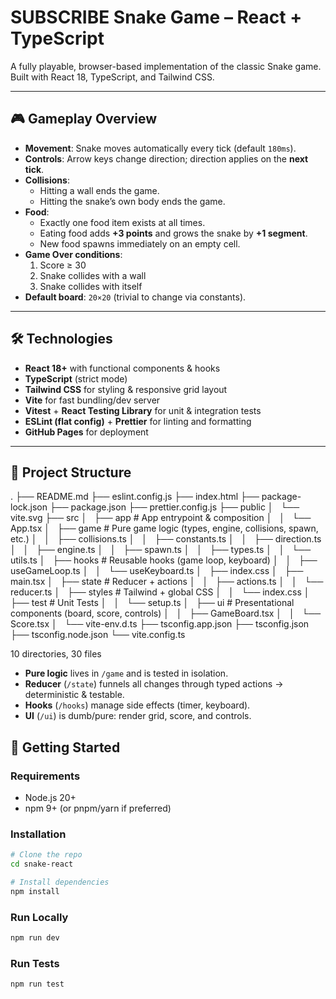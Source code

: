 # SUBSCRIBE Snake Game – React + TypeScript

A fully playable, browser-based implementation of the classic Snake game.  
Built with React 18, TypeScript, and Tailwind CSS.

---

## 🎮 Gameplay Overview

- **Movement**: Snake moves automatically every tick (default `180ms`).
- **Controls**: Arrow keys change direction; direction applies on the **next tick**.
- **Collisions**:
  - Hitting a wall ends the game.
  - Hitting the snake’s own body ends the game.
- **Food**:
  - Exactly one food item exists at all times.
  - Eating food adds **+3 points** and grows the snake by **+1 segment**.
  - New food spawns immediately on an empty cell.
- **Game Over conditions**:
  1. Score ≥ 30
  2. Snake collides with a wall
  3. Snake collides with itself
- **Default board**: `20×20` (trivial to change via constants).

---

## 🛠️ Technologies

- **React 18+** with functional components & hooks
- **TypeScript** (strict mode)
- **Tailwind CSS** for styling & responsive grid layout
- **Vite** for fast bundling/dev server
- **Vitest** + **React Testing Library** for unit & integration tests
- **ESLint (flat config)** + **Prettier** for linting and formatting
- **GitHub Pages** for deployment

---

## 📂 Project Structure

.
├── README.md
├── eslint.config.js
├── index.html
├── package-lock.json
├── package.json
├── prettier.config.js
├── public
│   └── vite.svg
├── src
│   ├── app # App entrypoint & composition
│   │   └── App.tsx
│   ├── game # Pure game logic (types, engine, collisions, spawn, etc.)
│   │   ├── collisions.ts
│   │   ├── constants.ts
│   │   ├── direction.ts
│   │   ├── engine.ts
│   │   ├── spawn.ts
│   │   ├── types.ts
│   │   └── utils.ts
│   ├── hooks # Reusable hooks (game loop, keyboard)
│   │   ├── useGameLoop.ts
│   │   └── useKeyboard.ts
│   ├── index.css
│   ├── main.tsx
│   ├── state # Reducer + actions
│   │   ├── actions.ts
│   │   └── reducer.ts
│   ├── styles # Tailwind + global CSS
│   │   └── index.css
│   ├── test # Unit Tests
│   │   └── setup.ts
│   ├── ui # Presentational components (board, score, controls)
│   │   ├── GameBoard.tsx
│   │   └── Score.tsx
│   └── vite-env.d.ts
├── tsconfig.app.json
├── tsconfig.json
├── tsconfig.node.json
└── vite.config.ts

10 directories, 30 files

- **Pure logic** lives in `/game` and is tested in isolation.
- **Reducer** (`/state`) funnels all changes through typed actions → deterministic & testable.
- **Hooks** (`/hooks`) manage side effects (timer, keyboard).
- **UI** (`/ui`) is dumb/pure: render grid, score, and controls.

## 🚀 Getting Started

### Requirements

- Node.js 20+
- npm 9+ (or pnpm/yarn if preferred)

### Installation

```bash
# Clone the repo
cd snake-react

# Install dependencies
npm install
```

### Run Locally

```bash
npm run dev
```

### Run Tests

```bash
npm run test
```
